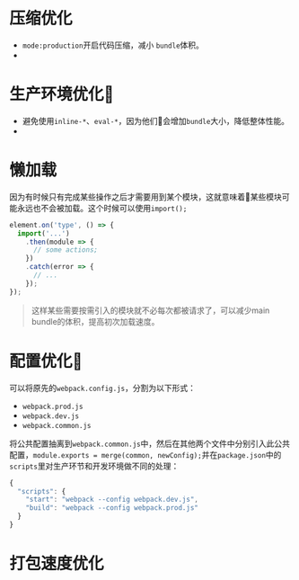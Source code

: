 # 压缩优化
+ `mode:production`开启代码压缩，减小 `bundle`体积。
+ 

# 生产环境优化
+ 避免使用`inline-*`、`eval-*`，因为他们会增加`bundle`大小，降低整体性能。
+ 

# 懒加载
因为有时候只有完成某些操作之后才需要用到某个模块，这就意味着某些模块可能永远也不会被加载。这个时候可以使用`import();`
```javascript
element.on('type', () => {
  import('...')
    .then(module => {
      // some actions;
    })
    .catch(error => {
      // ...
    });
});
```

> 这样某些需要按需引入的模块就不必每次都被请求了，可以减少main bundle的体积，提高初次加载速度。

# 配置优化
可以将原先的`webpack.config.js`，分割为以下形式：
+ `webpack.prod.js`
+ `webpack.dev.js`
+ `webpack.common.js`

将公共配置抽离到`webpack.common.js`中，然后在其他两个文件中分别引入此公共配置，`module.exports = merge(common, newConfig);`并在`package.json`中的`scripts`里对生产环节和开发环境做不同的处理：
```javascript
{
  "scripts": {
    "start": "webpack --config webpack.dev.js",
    "build": "webpack --config webpack.prod.js"
  }
}
```

# 打包速度优化
